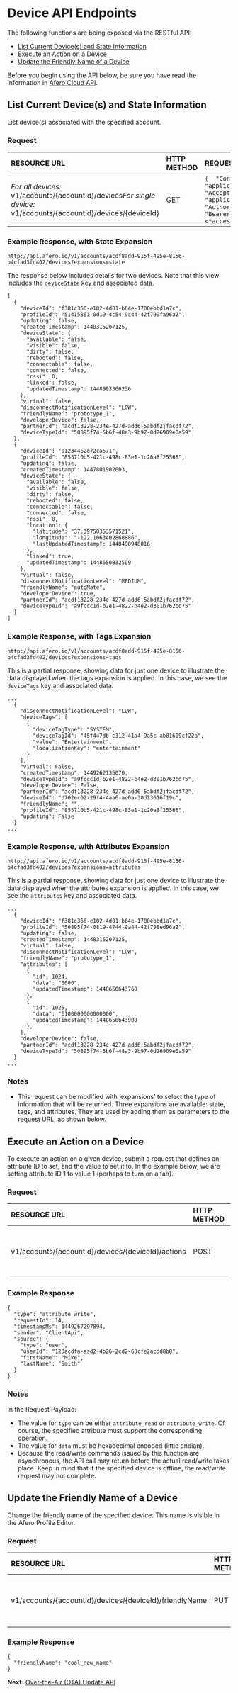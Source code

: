 # Device API Endpoints

The following functions are being exposed via the RESTful API:

- [List Current Device(s) and State Information](https://developer.afero.io/API-DeviceEndpoints#CurrentDevState)
- [Execute an Action on a Device](https://developer.afero.io/API-DeviceEndpoints#DevAction)
- [Update the Friendly Name of a Device](https://developer.afero.io/API-DeviceEndpoints#NameUpdate)

Before you begin using the API below, be sure you have read the information in [Afero Cloud API](https://developer.afero.io/CloudAPIs).



## List Current Device(s) and State Information

List device(s) associated with the specified account.

### Request

| RESOURCE URL                                                 | HTTP METHOD | REQUEST HEADERS                                              | REQUEST PAYLOAD |
| :----------------------------------------------------------- | :---------- | :----------------------------------------------------------- | :-------------- |
| *For all devices:* v1/accounts/{accountId}/devices*For single device:* v1/accounts/{accountId}/devices/{deviceId} | GET         | `{  "Content-Type": "application/json",  "Accept": "application/json",  "Authorization": "Bearer <*access_token*>" }` | Not applicable. |

### Example Response, with State Expansion

```
http://api.afero.io/v1/accounts/acdf8add-915f-495e-8156-b4cfad3fd402/devices?expansions=state
```

The response below includes details for two devices. Note that this view includes the `deviceState` key and associated data.

```
[
  {
    "deviceId": "f381c366-e102-4d01-b64e-1708ebbd1a7c",
    "profileId": "51415861-0d19-4c54-9c44-42f799fa96a2",
    "updating": false,
    "createdTimestamp": 1448315207125,
    "deviceState": {
      "available": false,
      "visible": false,
      "dirty": false,
      "rebooted": false,
      "connectable": false,
      "connected": false,
      "rssi": 0,
      "linked": false,
      "updatedTimestamp": 1448993366236
    },
    "virtual": false,
    "disconnectNotificationLevel": "LOW",
    "friendlyName": "prototype_1",
    "developerDevice": false,
    "partnerId": "acdf13228-234e-427d-add6-5abdf2jfacdf72",
    "deviceTypeId": "50895f74-5b6f-48a3-9b97-0d26909e0a59"
  },
  {
    "deviceId": "01234462d72ca571",
    "profileId": "855710b5-421c-498c-83e1-1c20a8f25568",
    "updating": false,
    "createdTimestamp": 1447801902003,
    "deviceState": {
      "available": false,
      "visible": false,
      "dirty": false,
      "rebooted": false,
      "connectable": false,
      "connected": false,
      "rssi": 0,
      "location": {
        "latitude": "37.39750353571521",
        "longitude": "-122.1063402868886",
        "lastUpdatedTimestamp": 1448490948016
      },
      "linked": true,
      "updatedTimestamp": 1448650832509
    },
    "virtual": false,
    "disconnectNotificationLevel": "MEDIUM",
    "friendlyName": "autoMate",
    "developerDevice": true,
    "partnerId": "acdf13228-234e-427d-add6-5abdf2jfacdf72",
    "deviceTypeId": "a9fccc1d-b2e1-4822-b4e2-d301b762bd75"
  }
]
```

### Example Response, with Tags Expansion

```
http://api.afero.io/v1/accounts/acdf8add-915f-495e-8156-b4cfad3fd402/devices?expansions=tags
```

This is a partial response, showing data for just one device to illustrate the data displayed when the tags expansion is applied. In this case, we see the `deviceTags` key and associated data.

```
...
  {
    "disconnectNotificationLevel": "LOW",
    "deviceTags": [
      {
        "deviceTagType": "SYSTEM",
        "deviceTagId": "45f447db-c312-41a4-9a5c-ab81609cf22a",
        "value": "Entertainment",
        "localizationKey": "entertainment"
      }
    ],
    "virtual": False,
    "createdTimestamp": 1449262135070,
    "deviceTypeId": "a9fccc1d-b2e1-4822-b4e2-d301b762bd75",
    "developerDevice": False,
    "partnerId": "acdf13228-234e-427d-add6-5abdf2jfacdf72",
    "deviceId": "d702ec02-29f4-4aa6-ae0a-30d13616f19c",
    "friendlyName": "",
    "profileId": "855710b5-421c-498c-83e1-1c20a8f25568",
    "updating": False
  }
...
```

### Example Response, with Attributes Expansion

```
http://api.afero.io/v1/accounts/acdf8add-915f-495e-8156-b4cfad3fd402/devices?expansions=attributes
```

This is a partial response, showing data for just one device to illustrate the data displayed when the attributes expansion is applied. In this case, we see the `attributes` key and associated data.

```
...
  {
    "deviceId": "f381c366-e102-4d01-b64e-1708ebbd1a7c",
    "profileId": "50895f74-0819-4744-9a44-42f798ed96a2",
    "updating": false,
    "createdTimestamp": 1448315207125,
    "virtual": false,
    "disconnectNotificationLevel": "LOW",
    "friendlyName": "prototype_1",
    "attributes": [
      {
        "id": 1024,
        "data": "0000",
        "updatedTimestamp": 1448650643768
      },
      {
        "id": 1025,
        "data": "0100000000000000",
        "updatedTimestamp": 1448650643908
      },
    ],
    "developerDevice": false,
    "partnerId": "acdf13228-234e-427d-add6-5abdf2jfacdf72",
    "deviceTypeId": "50895f74-5b6f-48a3-9b97-0d26909e0a59"
  }
...
```

### Notes

- This request can be modified with ‘expansions’ to select the type of information that will be returned. Three expansions are available: state, tags, and attributes. They are used by adding them as parameters to the request URL, as shown below.

## Execute an Action on a Device

To execute an action on a given device, submit a request that defines an attribute ID to set, and the value to set it to. In the example below, we are setting attribute ID 1 to value 1 (perhaps to turn on a fan).

### Request

| RESOURCE URL                                       | HTTP METHOD | REQUEST HEADERS                                              | REQUEST PAYLOAD                                              |
| :------------------------------------------------- | :---------- | :----------------------------------------------------------- | :----------------------------------------------------------- |
| v1/accounts/{accountId}/devices/{deviceId}/actions | POST        | `{  "Content-Type": "application/json",  "Accept": "application/json",  "Authorization": "Bearer <*access_token*>" }` | `{  "type": "attribute_write",  "attrId": 1,  "data": "01" }` |

### Example Response

```
{
  "type": "attribute_write",
  "requestId": 14,
  "timestampMs": 1449267297894,
  "sender": "ClientApi",
  "source": {
    "type": "user",
    "userId": "123acdfa-asd2-4b26-2cd2-68cfe2acdd8b8",
    "firstName": "Mike",
    "lastName": "Smith"
  }
}
```

### Notes

In the Request Payload:

- The value for `type` can be either `attribute_read` or `attribute_write`. Of course, the specified attribute must support the corresponding operation.
- The value for `data` must be hexadecimal encoded (little endian).
- Because the read/write commands issued by this function are asynchronous, the API call may return before the actual read/write takes place. Keep in mind that if the specified device is offline, the read/write request may not complete.

## Update the Friendly Name of a Device

Change the friendly name of the specified device. This name is visible in the Afero Profile Editor.

### Request

| RESOURCE URL                                            | HTTP METHOD | REQUEST HEADERS                                              | REQUEST PAYLOAD                        |
| :------------------------------------------------------ | :---------- | :----------------------------------------------------------- | :------------------------------------- |
| v1/accounts/{accountId}/devices/{deviceId}/friendlyName | PUT         | `{  "Content-Type": "application/json",  "Accept": "application/json",  "Authorization": "Bearer <*access_token*>" }` | `{  "friendlyName": "cool_new_name" }` |

### Example Response

```
{
  "friendlyName": "cool_new_name"
}
```

 **Next:** [Over-the-Air (OTA) Update API](https://developer.afero.io/API-OTAEndpoints)